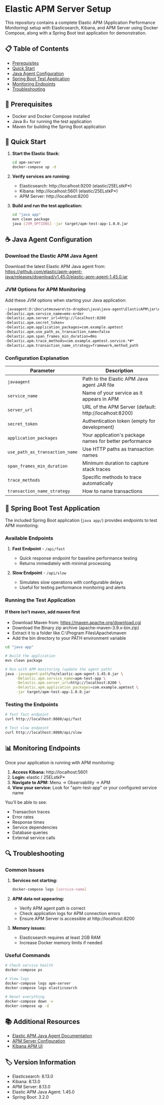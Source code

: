 # Elastic APM Server Setup

This repository contains a complete Elastic APM (Application Performance Monitoring) setup with Elasticsearch, Kibana, and APM Server using Docker Compose, along with a Spring Boot test application for demonstration.

## 📋 Table of Contents

- [Prerequisites](#prerequisites)
- [Quick Start](#quick-start)
- [Java Agent Configuration](#java-agent-configuration)
- [Spring Boot Test Application](#spring-boot-test-application)
- [Monitoring Endpoints](#monitoring-endpoints)
- [Troubleshooting](#troubleshooting)

## 🔧 Prerequisites

- Docker and Docker Compose installed
- Java 8+ for running the test application
- Maven for building the Spring Boot application

## 🚀 Quick Start

1. **Start the Elastic Stack:**
   ```bash
   cd apm-server
   docker-compose up -d
   ```

2. **Verify services are running:**
   - Elasticsearch: http://localhost:9200 (elastic/25ELstkP*)
   - Kibana: http://localhost:5601 (elastic/25ELstkP*)
   - APM Server: http://localhost:8200

3. **Build and run the test application:**
   ```bash
   cd "java app"
   mvn clean package
   java [JVM_OPTIONS] -jar target/apm-test-app-1.0.0.jar
   ```

## ☕ Java Agent Configuration

### Download the Elastic APM Java Agent

Download the latest Elastic APM Java agent from:
https://github.com/elastic/apm-agent-java/releases/download/v1.45.0/elastic-apm-agent-1.45.0.jar

### JVM Options for APM Monitoring

Add these JVM options when starting your Java application:

```bash
-javaagent:D:\Doc\atmosware\to-dropboz\java\java-agent\ElasticAPM\jar\elastic-apm-agent-1.45.0.jar
-Delastic.apm.service_name=ems-order
-Delastic.apm.server_url=http://localhost:8200
-Delastic.apm.secret_token=
-Delastic.apm.application_packages=com.example.apmtest
-Delastic.apm.use_path_as_transaction_name=false
-Delastic.apm.span_frames_min_duration=0ms
-Delastic.apm.trace_methods=com.example.apmtest.service.*#*
-Delastic.apm.transaction_name_strategy=framework,method_path
```

### Configuration Explanation

| Parameter | Description |
|-----------|-------------|
| `javaagent` | Path to the Elastic APM Java agent JAR file |
| `service_name` | Name of your service as it appears in APM |
| `server_url` | URL of the APM Server (default: http://localhost:8200) |
| `secret_token` | Authentication token (empty for development) |
| `application_packages` | Your application's package names for better performance |
| `use_path_as_transaction_name` | Use HTTP paths as transaction names |
| `span_frames_min_duration` | Minimum duration to capture stack traces |
| `trace_methods` | Specific methods to trace automatically |
| `transaction_name_strategy` | How to name transactions |

## 🌟 Spring Boot Test Application

The included Spring Boot application (`java app/`) provides endpoints to test APM monitoring:

### Available Endpoints

1. **Fast Endpoint** - `/api/fast`
   - Quick response endpoint for baseline performance testing
   - Returns immediately with minimal processing

2. **Slow Endpoint** - `/api/slow`
   - Simulates slow operations with configurable delays
   - Useful for testing performance monitoring and alerts

### Running the Test Application

#### If there isn't maven,  add maven first
- Download Maven from: https://maven.apache.org/download.cgi
- Download the Binary zip archive (apache-maven-3.9.x-bin.zip)
- Extract it to a folder like C:\Program Files\Apache\maven
- Add the bin directory to your PATH environment variable

```bash
cd "java app"

# Build the application
mvn clean package

# Run with APM monitoring (update the agent path)
java -javaagent:path/to/elastic-apm-agent-1.45.0.jar \
     -Delastic.apm.service_name=apm-test-app \
     -Delastic.apm.server_url=http://localhost:8200 \
     -Delastic.apm.application_packages=com.example.apmtest \
     -jar target/apm-test-app-1.0.0.jar
```


### Testing the Endpoints

```bash
# Test fast endpoint
curl http://localhost:8080/api/fast

# Test slow endpoint
curl http://localhost:8080/api/slow
```

## 📊 Monitoring Endpoints

Once your application is running with APM monitoring:

1. **Access Kibana:** http://localhost:5601
2. **Login:** elastic / 25ELstkP*
3. **Navigate to APM:** Menu → Observability → APM
4. **View your service:** Look for "apm-test-app" or your configured service name

You'll be able to see:
- Transaction traces
- Error rates
- Response times
- Service dependencies
- Database queries
- External service calls

## 🔍 Troubleshooting

### Common Issues

1. **Services not starting:**
   ```bash
   docker-compose logs [service-name]
   ```

2. **APM data not appearing:**
   - Verify APM agent path is correct
   - Check application logs for APM connection errors
   - Ensure APM Server is accessible at http://localhost:8200

3. **Memory issues:**
   - Elasticsearch requires at least 2GB RAM
   - Increase Docker memory limits if needed

### Useful Commands

```bash
# Check service health
docker-compose ps

# View logs
docker-compose logs apm-server
docker-compose logs elasticsearch

# Reset everything
docker-compose down -v
docker-compose up -d
```

## 📚 Additional Resources

- [Elastic APM Java Agent Documentation](https://www.elastic.co/guide/en/apm/agent/java/current/index.html)
- [APM Server Configuration](https://www.elastic.co/guide/en/apm/server/current/configuring-howto-apm-server.html)
- [Kibana APM UI](https://www.elastic.co/guide/en/kibana/current/xpack-apm.html)

## 🏷️ Version Information

- Elasticsearch: 8.13.0
- Kibana: 8.13.0
- APM Server: 8.13.0
- Elastic APM Java Agent: 1.45.0
- Spring Boot: 3.2.0
